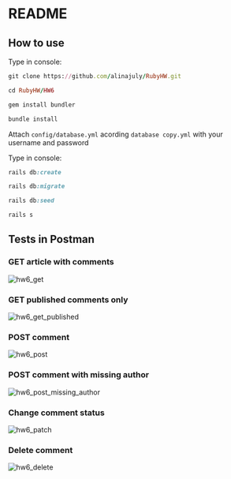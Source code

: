 # README

## How to use
Type in console:

```ruby
git clone https://github.com/alinajuly/RubyHW.git
```

```ruby
cd RubyHW/HW6
````

```ruby
gem install bundler
```
```ruby
bundle install
```

Attach ```config/database.yml``` acording `database copy.yml` with your username and password

Type in console:

```ruby
rails db:create
```

```ruby
rails db:migrate
```

```ruby
rails db:seed
```

```ruby
rails s
```

## Tests in Postman

### GET article with comments
![hw6_get](https://user-images.githubusercontent.com/113309864/204479150-e76df064-a45d-4b95-9e17-72d8df568798.png)

### GET published comments only
![hw6_get_published](https://user-images.githubusercontent.com/113309864/204493236-cbd41f53-4cb3-43df-9df4-d5f2f179863f.png)

### POST comment
![hw6_post](https://user-images.githubusercontent.com/113309864/204479309-142bb0a6-9704-47ac-b01a-f6412f406768.png)

### POST comment with missing author
![hw6_post_missing_author](https://user-images.githubusercontent.com/113309864/204479402-856f5eac-4509-465b-a303-71ac829dee54.png)

### Change comment status
![hw6_patch](https://user-images.githubusercontent.com/113309864/204479534-e5b81925-47d3-43c7-804f-8b1d332d8390.png)

### Delete comment
![hw6_delete](https://user-images.githubusercontent.com/113309864/204479661-5ae11191-7bb5-4da2-8812-4c51a83ed52c.png)


